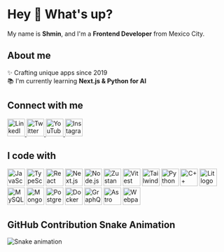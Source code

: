# Hey 👋 What's up?

My name is **Shmin**, and I'm a **Frontend Developer** from Mexico City.

## About me

✨ Crafting unique apps since 2019  
📚 I'm currently learning **Next.js & Python for AI**

## Connect with me

<p>
  <a href="https://www.linkedin.com/in/purple-code-sh">
    <img src="https://raw.githubusercontent.com/maurodesouza/profile-readme-generator/master/src/assets/icons/social/linkedin/default.svg" width="40" alt="LinkedIn"/>
  </a>
  <a href="https://twitter.com/PurpleCodeSH">
    <img src="https://raw.githubusercontent.com/maurodesouza/profile-readme-generator/master/src/assets/icons/social/twitter/default.svg" width="40" alt="Twitter"/>
  </a>
  <a href="https://www.youtube.com/@purplecodesh">
    <img src="https://raw.githubusercontent.com/maurodesouza/profile-readme-generator/master/src/assets/icons/social/youtube/default.svg" width="40" alt="YouTube"/>
  </a>
  <a href="https://instagram.com/shmiinn">
    <img src="https://raw.githubusercontent.com/maurodesouza/profile-readme-generator/master/src/assets/icons/social/instagram/default.svg" width="40" alt="Instagram"/>
  </a>
</p>

## I code with

<p>
  <img src="https://cdn.jsdelivr.net/gh/devicons/devicon/icons/javascript/javascript-original.svg" height="40" alt="JavaScript logo"> 
  <img src="https://cdn.jsdelivr.net/gh/devicons/devicon/icons/typescript/typescript-original.svg" height="40" alt="TypeScript logo"> 
  <img src="https://cdn.jsdelivr.net/gh/devicons/devicon/icons/react/react-original.svg" height="40" alt="React logo"> 
  <img src="https://cdn.jsdelivr.net/gh/devicons/devicon/icons/nextjs/nextjs-original.svg" height="40" alt="Next.js logo"> 
  <img src="https://cdn.jsdelivr.net/gh/devicons/devicon/icons/nodejs/nodejs-original.svg" height="40" alt="Node.js logo"> 
  <img src="https://cdn.jsdelivr.net/gh/devicons/devicon/icons/zustand/zustand-original.svg" height="40" alt="Zustand logo"> 
  <img src="https://cdn.jsdelivr.net/gh/devicons/devicon/icons/vitest/vitest-original.svg" height="40" alt="Vitest logo"> 
  <img src="https://cdn.jsdelivr.net/gh/devicons/devicon/icons/tailwindcss/tailwindcss-original.svg" height="40" alt="TailwindCSS logo"> 
  <img src="https://cdn.jsdelivr.net/gh/devicons/devicon/icons/python/python-original.svg" height="40" alt="Python logo"> 
  <img src="https://cdn.jsdelivr.net/gh/devicons/devicon/icons/cplusplus/cplusplus-original.svg" height="40" alt="C++ logo"> 
  <img src="https://cdn.jsdelivr.net/gh/devicons/devicon/icons/lit/lit-original.svg" height="40" alt="Lit logo"> 
  <img src="https://cdn.jsdelivr.net/gh/devicons/devicon/icons/mysql/mysql-original.svg" height="40" alt="MySQL logo"> 
  <img src="https://cdn.jsdelivr.net/gh/devicons/devicon/icons/mongodb/mongodb-original.svg" height="40" alt="MongoDB logo"> 
  <img src="https://cdn.jsdelivr.net/gh/devicons/devicon/icons/postgresql/postgresql-original.svg" height="40" alt="PostgreSQL logo"> 
  <img src="https://cdn.jsdelivr.net/gh/devicons/devicon/icons/docker/docker-original.svg" height="40" alt="Docker logo"> 
  <img src="https://cdn.jsdelivr.net/gh/devicons/devicon/icons/graphql/graphql-plain.svg" height="40" alt="GraphQL logo"> 
  <img src="https://cdn.jsdelivr.net/gh/devicons/devicon/icons/astro/astro-original.svg" height="40" alt="Astro logo"> 
  <img src="https://cdn.jsdelivr.net/gh/devicons/devicon/icons/webpack/webpack-original.svg" height="40" alt="Webpack logo"> 
</p>

## GitHub Contribution Snake Animation

![Snake animation](https://raw.githubusercontent.com/Purple-Code-sh/Purple-Code-sh/output/github-contribution-grid-snake.svg)
